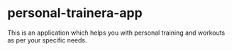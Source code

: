# personal-trainera-app
This is an application which helps you with personal training and workouts as per your specific needs.
